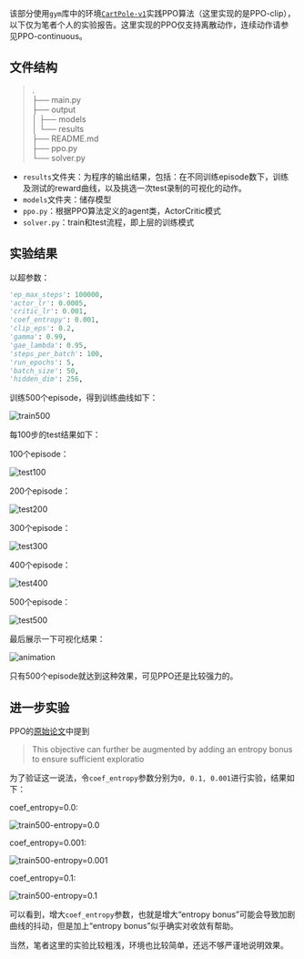 该部分使用`gym`库中的环境[`CartPole-v1`](https://www.gymlibrary.dev/environments/classic_control/cart_pole/)实践PPO算法（这里实现的是PPO-clip），以下仅为笔者个人的实验报告。这里实现的PPO仅支持离散动作，连续动作请参见PPO-continuous。

## 文件结构

> .  
> ├── main.py  
> ├── output  
> │   ├── models  
> │   └── results  
> ├── README.md  
> ├── ppo.py  
> └── solver.py  

+ `results`文件夹：为程序的输出结果，包括：在不同训练episode数下，训练及测试的reward曲线，以及挑选一次test录制的可视化的动作。
+ `models`文件夹：储存模型
+ `ppo.py`：根据PPO算法定义的agent类，ActorCritic模式
+ `solver.py`：train和test流程，即上层的训练模式

## 实验结果

以超参数：

```python
'ep_max_steps': 100000,
'actor_lr': 0.0005,
'critic_lr': 0.001,
'coef_entropy': 0.001,
'clip_eps': 0.2,
'gamma': 0.99,
'gae_lambda': 0.95,
'steps_per_batch': 100,
'run_epochs': 5,
'batch_size': 50,
'hidden_dim': 256,
```

训练500个episode，得到训练曲线如下：

![train500](./output/results/CartPole-v1/train500.png)

每100步的test结果如下：

100个episode：

![test100](./output/results/CartPole-v1/test100.png)

200个episode：

![test200](./output/results/CartPole-v1/test200.png)

300个episode：

![test300](./output/results/CartPole-v1/test300.png)

400个episode：

![test400](./output/results/CartPole-v1/test400.png)

500个episode：

![test500](./output/results/CartPole-v1/test500.png)

最后展示一下可视化结果：

![animation](./output/results/CartPole-v1/CartPole-v1-500-episode-0.webp)

只有500个episode就达到这种效果，可见PPO还是比较强力的。

## 进一步实验

PPO的[原始论文](https://arxiv.org/abs/1707.06347)中提到

> This objective can further be augmented by adding an entropy bonus to ensure sufficient exploratio

为了验证这一说法，令`coef_entropy`参数分别为`0, 0.1, 0.001`进行实验，结果如下：

coef_entropy=0.0:

![train500-entropy=0.0](./output/results/CartPole-v1/train500-entropy=0.0.png)

coef_entropy=0.001:

![train500-entropy=0.001](./output/results/CartPole-v1/train500.png)

coef_entropy=0.1:

![train500-entropy=0.1](./output/results/CartPole-v1/train500-entropy=0.1.png)

可以看到，增大`coef_entropy`参数，也就是增大“entropy bonus”可能会导致加剧曲线的抖动，但是加上“entropy bonus”似乎确实对收敛有帮助。

当然，笔者这里的实验比较粗浅，环境也比较简单，还远不够严谨地说明效果。
